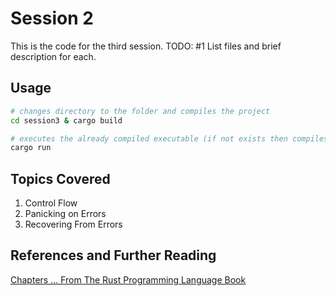# Session 2

This is the code for the third session.
TODO: #1 List files and brief description for each.

## Usage

```bash
# changes directory to the folder and compiles the project
cd session3 & cargo build

# executes the already compiled executable (if not exists then compiles it)
cargo run
```

## Topics Covered

1. Control Flow
2. Panicking on Errors
3. Recovering From Errors

## References and Further Reading

[Chapters ... From The Rust Programming Language Book](https://doc.rust-lang.org/book/title-page.html "The Rust Programming Language Book")
